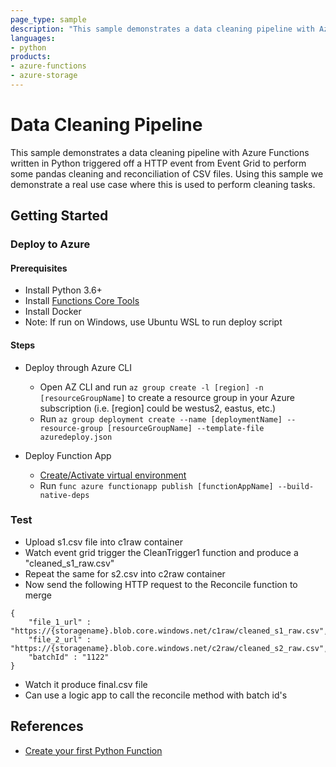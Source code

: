 ```yaml
---
page_type: sample
description: "This sample demonstrates a data cleaning pipeline with Azure Functions written in Python."
languages:
- python
products:
- azure-functions
- azure-storage
---
```


# Data Cleaning Pipeline

This sample demonstrates a data cleaning pipeline with Azure Functions written in Python triggered off a HTTP event from Event Grid to perform some pandas cleaning and reconciliation of CSV files.
Using this sample we demonstrate a real use case where this is used to perform cleaning tasks.

## Getting Started

### Deploy to Azure

#### Prerequisites

- Install Python 3.6+
- Install [Functions Core Tools](https://docs.microsoft.com/en-us/azure/azure-functions/functions-run-local#v2)
- Install Docker
- Note: If run on Windows, use Ubuntu WSL to run deploy script

#### Steps

- Deploy through Azure CLI
    - Open AZ CLI and run `az group create -l [region] -n [resourceGroupName]` to create a resource group in your Azure subscription (i.e. [region] could be westus2, eastus, etc.)
    - Run `az group deployment create --name [deploymentName] --resource-group [resourceGroupName] --template-file azuredeploy.json`

- Deploy Function App
  - [Create/Activate virtual environment](https://docs.microsoft.com/en-us/azure/azure-functions/functions-create-first-function-python#create-and-activate-a-virtual-environment)
  - Run `func azure functionapp publish [functionAppName] --build-native-deps` 

### Test

- Upload s1.csv file into c1raw container
- Watch event grid trigger the CleanTrigger1 function and produce a "cleaned_s1_raw.csv"
- Repeat the same for s2.csv into c2raw container
- Now send the following HTTP request to the Reconcile function to merge

```
{
	"file_1_url" : "https://{storagename}.blob.core.windows.net/c1raw/cleaned_s1_raw.csv",
	"file_2_url" : "https://{storagename}.blob.core.windows.net/c2raw/cleaned_s2_raw.csv",
	"batchId" : "1122"
}

```
- Watch it produce final.csv file 
- Can use a logic app to call the reconcile method with batch id's

## References

- [Create your first Python Function](https://docs.microsoft.com/en-us/azure/azure-functions/functions-create-first-function-python)

